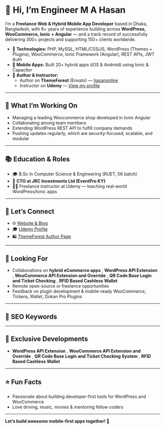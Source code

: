 # 👋 Hi, I’m Engineer M A Hasan

I’m a **Freelance Web & Hybrid Mobile App Developer** based in Dhaka, Bangladesh, with 8+ years of experience building across **WordPress, WooCommerce, Ionic + Angular** — and a track record of successfully delivering 300+ projects and supporting 150+ clients worldwide.

- 🔧 **Technologies:** PHP, MySQL, HTML/CSS/JS, WordPress (Themes + Plugins), WooCommerce, Ionic Framework (Angular), REST APIs, JWT Auth  
- 📱 **Mobile Apps:** Built 20+ hybrid apps (iOS & Android) using Ionic & Capacitor  
- 🧰 **Author & Instructor:**  
  - Author on **ThemeForest** (Envato) — [hasanonline](https://themeforest.net/user/hasanonline)  
  - Instructor on **Udemy** — [View my profile](https://www.udemy.com/user/m-a-hasan-2/)

---

## 🌱 What I’m Working On

- Managing a leading Woocommerce shop developed in Ionic Angular
- Collaborating among team members
- Extending WordPress REST API to fulfill company demands
- Pushing updates regularly, which are security-focused, scalable, and modular

---

## 📚 Education & Roles

- 🎓 B.Sc in Computer Science & Engineering (RUET, 06 batch)
- 💼 **CTO at JRC Investments Ltd (EventPro KY)**
- 🧑‍🏫 Freelance instructor at Udemy — teaching real-world WordPress/Ionic apps

---

## 💬 Let’s Connect

- 🌐 [Website & Blog](https://hasan.online)
- 🎓 [Udemy Profile](https://www.udemy.com/user/m-a-hasan-2/)
- 🛍️ [ThemeForest Author Page](https://themeforest.net/user/hasanonline)

---

## 🔭 Looking For

- Collaborations on **hybrid eCommerce apps** , **WordPress API Extension** , **WooCommerce API Extension and Override** , **QR Code Base Login and Ticket Checking** , **RFID Based Cashless Wallet**
- Remote open-source or freelance opportunities
- Feedback on plugin development & mobile-ready WooCommerce, Tickera, Wallet, Dokan Pro Plugins

---

## 🧠 SEO Keywords


---

## 🌱 Exclusive Developments

- **WordPress API Extension** , **WooCommerce API Extension and Override** , **QR Code Base Login and Ticket Checking System** , **RFID Based Cashless Wallet**

---

## ⭐ Fun Facts

- Passionate about building developer-first tools for WordPress and WooCommerce
- Love driving, music, movies & mentoring fellow coders

---

**Let’s build awesome mobile-first apps together! 🚀**

